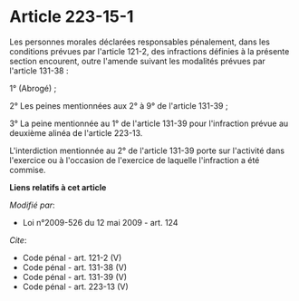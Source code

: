 # Article 223-15-1

Les personnes morales déclarées responsables pénalement, dans les conditions prévues par l'article 121-2, des infractions
définies à la présente section encourent, outre l'amende suivant les modalités prévues par l'article 131-38 : 

1° (Abrogé) ; 

2° Les peines mentionnées aux 2° à 9° de l'article 131-39 ; 

3° La peine mentionnée au 1° de l'article 131-39 pour l'infraction prévue au deuxième alinéa de l'article 223-13. 

L'interdiction mentionnée au 2° de l'article 131-39 porte sur l'activité dans l'exercice ou à l'occasion de l'exercice de
laquelle l'infraction a été commise.

**Liens relatifs à cet article**

_Modifié par_:

  - Loi n°2009-526 du 12 mai 2009 - art. 124

_Cite_:

  - Code pénal - art. 121-2 (V)
  - Code pénal - art. 131-38 (V)
  - Code pénal - art. 131-39 (V)
  - Code pénal - art. 223-13 (V)
